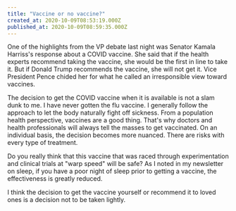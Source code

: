 ```yaml
---
title: "Vaccine or no vaccine?"
created_at: 2020-10-09T08:53:19.000Z
published_at: 2020-10-09T08:59:35.000Z
---
```

One of the highlights from the VP debate last night was Senator Kamala Harriss's response about a COVID vaccine. She said that if the health experts recommend taking the vaccine, she would be the first in line to take it. But if Donald Trump recommends the vaccine, she will not get it. Vice President Pence chided her for what he called an irresponsible view toward vaccines.

The decision to get the COVID vaccine when it is available is not a slam dunk to me. I have never gotten the flu vaccine. I generally follow the approach to let the body naturally fight off sickness. From a population health perspective, vaccines are a good thing. That's why doctors and health professionals will always tell the masses to get vaccinated. On an individual basis, the decision becomes more nuanced. There are risks with every type of treatment. 

Do you really think that this vaccine that was raced through experimentation and clinical trials at "warp speed" will be safe? As I noted in my newsletter on sleep, if you have a poor night of sleep prior to getting a vaccine, the effectiveness is greatly reduced. 

I think the decision to get the vaccine yourself or recommend it to loved ones is a decision not to be taken lightly.
